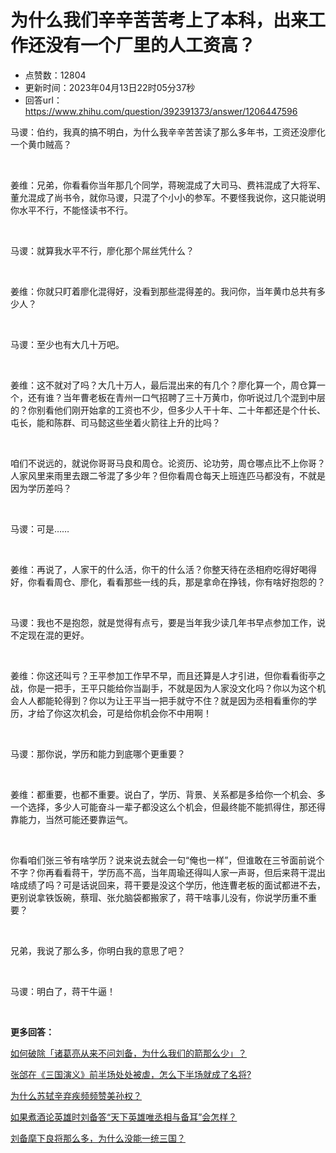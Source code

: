 # 为什么我们辛辛苦苦考上了本科，出来工作还没有一个厂里的人工资高？
- 点赞数：12804
- 更新时间：2023年04月13日22时05分37秒
- 回答url：https://www.zhihu.com/question/392391373/answer/1206447596
<body>
 <p data-pid="Lo4k-K1B">马谡：伯约，我真的搞不明白，为什么我辛辛苦苦读了那么多年书，工资还没廖化一个黄巾贼高？</p>
 <p class="ztext-empty-paragraph"><br></p>
 <p data-pid="aj6_6VwP">姜维：兄弟，你看看你当年那几个同学，蒋琬混成了大司马、费祎混成了大将军、董允混成了尚书令，就你马谡，只混了个小小的参军。不要怪我说你，这只能说明你水平不行，不能怪读书不行。</p>
 <p class="ztext-empty-paragraph"><br></p>
 <p data-pid="MgzbPPyV">马谡：就算我水平不行，廖化那个屌丝凭什么？</p>
 <p class="ztext-empty-paragraph"><br></p>
 <p data-pid="Ho-E0y_6">姜维：你就只盯着廖化混得好，没看到那些混得差的。我问你，当年黄巾总共有多少人？</p>
 <p class="ztext-empty-paragraph"><br></p>
 <p data-pid="zjx81a7y">马谡：至少也有大几十万吧。</p>
 <p class="ztext-empty-paragraph"><br></p>
 <p data-pid="u3UJeS_J">姜维：这不就对了吗？大几十万人，最后混出来的有几个？廖化算一个，周仓算一个，还有谁？当年曹老板在青州一口气招聘了三十万黄巾，你听说过几个混到中层的？你别看他们刚开始拿的工资也不少，但多少人干十年、二十年都还是个什长、屯长，能和陈群、司马懿这些坐着火箭往上升的比吗？</p>
 <p class="ztext-empty-paragraph"><br></p>
 <p data-pid="GH-0HFPU">咱们不说远的，就说你哥哥马良和周仓。论资历、论功劳，周仓哪点比不上你哥？人家风里来雨里去跟二爷混了多少年？但你看周仓每天上班连匹马都没有，不就是因为学历差吗？</p>
 <p class="ztext-empty-paragraph"><br></p>
 <p data-pid="4i_PSwvW">马谡：可是……</p>
 <p class="ztext-empty-paragraph"><br></p>
 <p data-pid="cMT6Z8Hb">姜维：再说了，人家干的什么活，你干的什么活？你整天待在丞相府吃得好喝得好，你看看周仓、廖化，看看那些一线的兵，那是拿命在挣钱，你有啥好抱怨的？</p>
 <p class="ztext-empty-paragraph"><br></p>
 <p data-pid="sQnfBaBX">马谡：我也不是抱怨，就是觉得有点亏，要是当年我少读几年书早点参加工作，说不定现在混的更好。</p>
 <p class="ztext-empty-paragraph"><br></p>
 <p data-pid="lmmngkwe">姜维：你这还叫亏？王平参加工作早不早，而且还算是人才引进，但你看看街亭之战，你是一把手，王平只能给你当副手，不就是因为人家没文化吗？你以为这个机会人人都能轮得到？你以为让王平当一把手就守不住？就是因为丞相看重你的学历，才给了你这次机会，可是给你机会你不中用啊！</p>
 <p class="ztext-empty-paragraph"><br></p>
 <p data-pid="JVXulOFq">马谡：那你说，学历和能力到底哪个更重要？</p>
 <p class="ztext-empty-paragraph"><br></p>
 <p data-pid="-ugsrYTn">姜维：都重要，也都不重要。说白了，学历、背景、关系都是多给你一个机会、多一个选择，多少人可能奋斗一辈子都没这么个机会，但最终能不能抓得住，那还得靠能力，当然可能还要靠运气。</p>
 <p class="ztext-empty-paragraph"><br></p>
 <p data-pid="XD623qLS">你看咱们张三爷有啥学历？说来说去就会一句“俺也一样”，但谁敢在三爷面前说个不字？你再看看蒋干，学历高不高，当年周瑜还得叫人家一声哥，但后来蒋干混出啥成绩了吗？可是话说回来，蒋干要是没这个学历，他连曹老板的面试都进不去，更别说拿铁饭碗，蔡瑁、张允脑袋都搬家了，蒋干啥事儿没有，你说学历重不重要？</p>
 <p class="ztext-empty-paragraph"><br></p>
 <p data-pid="I5cKV9ke">兄弟，我说了那么多，你明白我的意思了吧？</p>
 <p class="ztext-empty-paragraph"><br></p>
 <p data-pid="zzx5iElk">马谡：明白了，蒋干牛逼！</p>
 <p class="ztext-empty-paragraph"><br></p>
 <p data-pid="JzOq3BKH"><b>更多回答：</b></p>
 <p data-pid="MiIHWqF7"><a href="https://www.zhihu.com/question/356425002/answer/900001615" class="internal">如何破除「诸葛亮从来不问刘备，为什么我们的箭那么少」？</a></p>
 <p data-pid="3Z8E8E5V"><a href="https://www.zhihu.com/question/306085320/answer/572703371" class="internal">张郃在《三国演义》前半场处处被虐，怎么下半场就成了名将?</a></p>
 <p data-pid="PROXL9S1"><a href="https://www.zhihu.com/question/338785142/answer/776533909" class="internal">为什么苏轼辛弃疾频频赞美孙权？</a></p>
 <p data-pid="QC2_iNz4"><a href="https://www.zhihu.com/question/308382498/answer/576654301" class="internal">如果煮酒论英雄时刘备答“天下英雄唯丞相与备耳”会怎样？</a></p>
 <p data-pid="Uub89L0G"><a href="https://www.zhihu.com/question/322645286/answer/700005310" class="internal">刘备麾下良将那么多，为什么没能一统三国？</a></p>
</body>